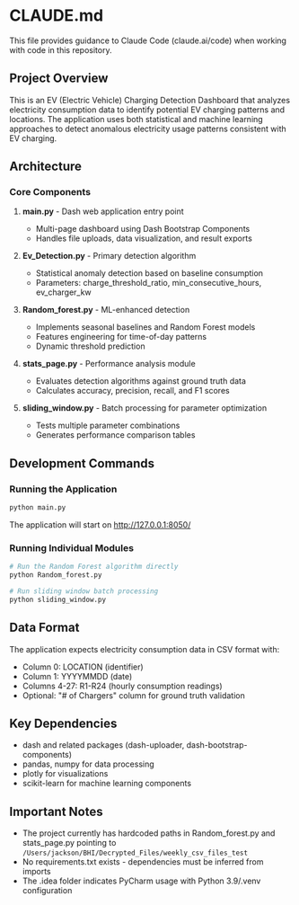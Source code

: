 # CLAUDE.md

This file provides guidance to Claude Code (claude.ai/code) when working with code in this repository.

## Project Overview

This is an EV (Electric Vehicle) Charging Detection Dashboard that analyzes electricity consumption data to identify potential EV charging patterns and locations. The application uses both statistical and machine learning approaches to detect anomalous electricity usage patterns consistent with EV charging.

## Architecture

### Core Components

1. **main.py** - Dash web application entry point
   - Multi-page dashboard using Dash Bootstrap Components
   - Handles file uploads, data visualization, and result exports

2. **Ev_Detection.py** - Primary detection algorithm
   - Statistical anomaly detection based on baseline consumption
   - Parameters: charge_threshold_ratio, min_consecutive_hours, ev_charger_kw

3. **Random_forest.py** - ML-enhanced detection
   - Implements seasonal baselines and Random Forest models
   - Features engineering for time-of-day patterns
   - Dynamic threshold prediction

4. **stats_page.py** - Performance analysis module
   - Evaluates detection algorithms against ground truth data
   - Calculates accuracy, precision, recall, and F1 scores

5. **sliding_window.py** - Batch processing for parameter optimization
   - Tests multiple parameter combinations
   - Generates performance comparison tables

## Development Commands

### Running the Application
```bash
python main.py
```
The application will start on http://127.0.0.1:8050/

### Running Individual Modules
```bash
# Run the Random Forest algorithm directly
python Random_forest.py

# Run sliding window batch processing
python sliding_window.py
```

## Data Format

The application expects electricity consumption data in CSV format with:
- Column 0: LOCATION (identifier)
- Column 1: YYYYMMDD (date)
- Columns 4-27: R1-R24 (hourly consumption readings)
- Optional: "# of Chargers" column for ground truth validation

## Key Dependencies

- dash and related packages (dash-uploader, dash-bootstrap-components)
- pandas, numpy for data processing
- plotly for visualizations
- scikit-learn for machine learning components

## Important Notes

- The project currently has hardcoded paths in Random_forest.py and stats_page.py pointing to `/Users/jackson/BHI/Decrypted_Files/weekly_csv_files_test`
- No requirements.txt exists - dependencies must be inferred from imports
- The .idea folder indicates PyCharm usage with Python 3.9/.venv configuration